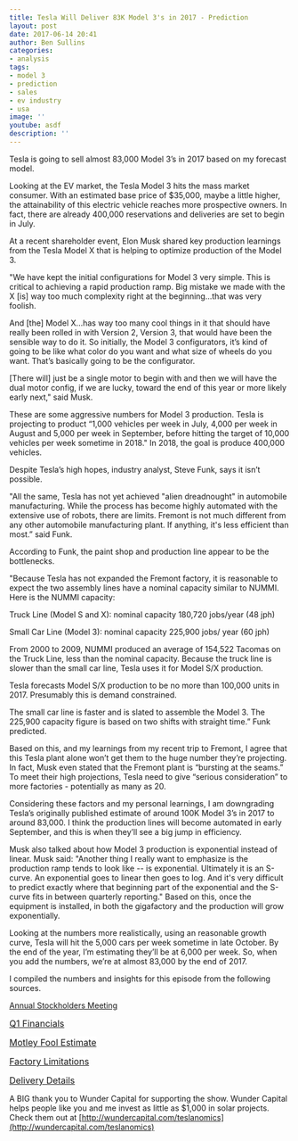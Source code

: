 ```yaml
---
title: Tesla Will Deliver 83K Model 3's in 2017 - Prediction
layout: post
date: 2017-06-14 20:41
author: Ben Sullins
categories:
- analysis
tags:
- model 3
- prediction
- sales
- ev industry
- usa
image: ''
youtube: asdf
description: ''
---
```



Tesla is going to sell almost 83,000 Model 3’s in 2017 based on my forecast model.

Looking at the EV market, the Tesla Model 3 hits the mass market consumer. With an estimated base price of $35,000, maybe a little higher, the attainability of this electric vehicle reaches more prospective owners. In fact, there are already 400,000 reservations and deliveries are set to begin in July.

At a recent shareholder event, Elon Musk shared key production learnings from the Tesla Model X that is helping to optimize production of the Model 3.

"We have kept the initial configurations for Model 3 very simple. This is critical to achieving a rapid production ramp. Big mistake we made with the X [is] way too much complexity right at the beginning...that was very foolish.

And [the] Model X...has way too many cool things in it that should have really been rolled in with Version 2, Version 3, that would have been the sensible way to do it. So initially, the Model 3 configurators, it’s kind of going to be like what color do you want and what size of wheels do you want. That’s basically going to be the configurator.

[There will] just be a single motor to begin with and then we will have the dual motor config, if we are lucky, toward the end of this year or more likely early next," said Musk.

These are some aggressive numbers for Model 3 production. Tesla is projecting to product “1,000 vehicles per week in July, 4,000 per week in August and 5,000 per week in September, before hitting the target of 10,000 vehicles per week sometime in 2018." In 2018, the goal is produce 400,000 vehicles.

Despite Tesla’s high hopes, industry analyst, Steve Funk, says it isn’t possible.

"All the same, Tesla has not yet achieved "alien dreadnought" in automobile manufacturing. While the process has become highly automated with the extensive use of robots, there are limits. Fremont is not much different from any other automobile manufacturing plant. If anything, it's less efficient than most.” said Funk.

According to Funk, the paint shop and production line appear to be the bottlenecks.

"Because Tesla has not expanded the Fremont factory, it is reasonable to expect the two assembly lines have a nominal capacity similar to NUMMI. Here is the NUMMI capacity:

Truck Line (Model S and X): nominal capacity 180,720 jobs/year (48 jph)

Small Car Line (Model 3): nominal capacity 225,900 jobs/ year (60 jph)

From 2000 to 2009, NUMMI produced an average of 154,522 Tacomas on the Truck Line, less than the nominal capacity. Because the truck line is slower than the small car line, Tesla uses it for Model S/X production.

Tesla forecasts Model S/X production to be no more than 100,000 units in 2017. Presumably this is demand constrained.

The small car line is faster and is slated to assemble the Model 3. The 225,900 capacity figure is based on two shifts with straight time.” Funk predicted.

Based on this, and my learnings from my recent trip to Fremont, I agree that this Tesla plant alone won’t get them to the huge number they’re projecting. In fact, Musk even stated that the Fremont plant is “bursting at the seams.” To meet their high projections, Tesla need to give “serious consideration” to more factories - potentially as many as 20.

Considering these factors and my personal learnings, I am downgrading Tesla’s originally published estimate of around 100K Model 3’s in 2017 to around 83,000. I think the production lines will become automated in early September, and this is when they’ll see a big jump in efficiency.

Musk also talked about how Model 3 production is exponential instead of linear. Musk said: "Another thing I really want to emphasize is the production ramp tends to look like -- is exponential. Ultimately it is an S-curve. An exponential goes to linear then goes to log. And it's very difficult to predict exactly where that beginning part of the exponential and the S-curve fits in between quarterly reporting." Based on this, once the equipment is installed, in both the gigafactory and the production will grow exponentially.

Looking at the numbers more realistically, using an reasonable growth curve, Tesla will hit the 5,000 cars per week sometime in late October. By the end of the year, I’m estimating they’ll be at 6,000 per week. So, when you add the numbers, we’re at almost 83,000 by the end of 2017.

I compiled the numbers and insights for this episode from the following sources.

[Annual Stockholders Meeting](http://ir.tesla.com/eventdetail.cfm?EventID=182767)

<a href="http://ir.tesla.com/eventdetail.cfm?EventID=181604" style="font-size: 1rem; background-color: rgb(255, 255, 255);">Q1 Financials</a>

<a href="https://www.fool.com/investing/2017/02/17/how-many-model-3-vehicles-will-tesla-inc-deliverer.aspx" style="font-size: 1rem; background-color: rgb(255, 255, 255);">Motley Fool Estimate</a>

<a href="https://seekingalpha.com/article/4080920-400000-tesla-model-3-cars-2018-just-possible" style="font-size: 1rem; background-color: rgb(255, 255, 255);">Factory Limitations</a>

<a href="https://docs.google.com/spreadsheets/d/1u3r-0TSXE_DncEqWtvUY0lOnMhcnu62ctTnq2eF_RIM/edit#gid=1479761403" style="font-size: 1rem; background-color: rgb(255, 255, 255);">Delivery Details</a>

A BIG thank you to Wunder Capital for supporting the show. Wunder Capital helps people like you and me invest as little as $1,000 in solar projects. Check them out at [http://wundercapital.com/teslanomics](http://wundercapital.com/teslanomics)